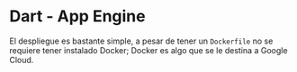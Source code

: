 # Dart - App Engine

El despliegue es bastante simple, a pesar de tener un `Dockerfile` no se requiere tener instalado Docker; Docker es algo que se le destina a Google Cloud.